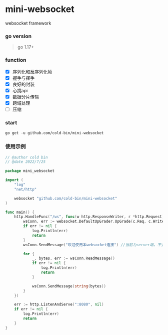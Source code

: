 # mini-websocket
websocket framework
### go version
> go 1.17+
### function 
- [x] 序列化和反序列化帧
- [x] 握手与挥手
- [x] 良好的封装
- [x] 心跳api 
- [x] 数据分片传输
- [x] 跨域处理
- [ ] 压缩

### start
```shell
go get -u github.com/cold-bin/mini-websocket
```
### 使用示例

```go
// @author cold bin
// @date 2022/7/25

package mini_websocket

import (
	"log"
	"net/http"

	websocket "github.com/cold-bin/mini-websocket"
)

func main() {
	http.HandleFunc("/ws", func(w http.ResponseWriter, r *http.Request) {
		wsConn, err := websocket.DefaultUpGrader.UpGrade(c.Req, c.Writer)
		if err != nil {
			log.Println(err)
			return
		}
		wsConn.SendMessage("欢迎使用本websocket连接") //当前为server端，不会做掩码处理

		for {
			_, bytes, err := wsConn.ReadMessage()
			if err != nil {
				log.Println(err)
				return
			}

			wsConn.SendMessage(string(bytes))
		}
	})

	err := http.ListenAndServe(":8080", nil)
	if err != nil {
		log.Println(err)
		return
	}
}
```